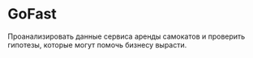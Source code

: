 # GoFast
Проанализировать данные сервиса аренды самокатов и проверить гипотезы, которые могут помочь бизнесу вырасти.
